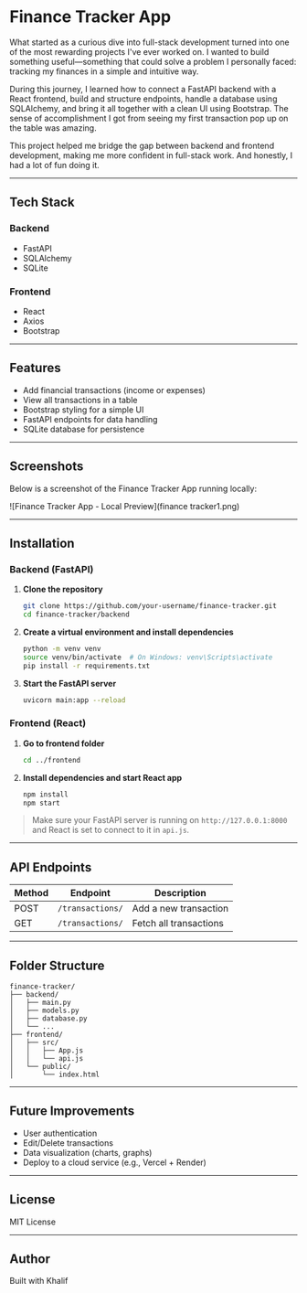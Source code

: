 # Finance Tracker App

What started as a curious dive into full-stack development turned into one of the most rewarding projects I've ever worked on. I wanted to build something useful—something that could solve a problem I personally faced: tracking my finances in a simple and intuitive way.

During this journey, I learned how to connect a FastAPI backend with a React frontend, build and structure endpoints, handle a database using SQLAlchemy, and bring it all together with a clean UI using Bootstrap. The sense of accomplishment I got from seeing my first transaction pop up on the table was amazing.

This project helped me bridge the gap between backend and frontend development, making me more confident in full-stack work. And honestly, I had a lot of fun doing it.

---

## Tech Stack

### Backend

* FastAPI
* SQLAlchemy
* SQLite

### Frontend

* React
* Axios
* Bootstrap

---

## Features

* Add financial transactions (income or expenses)
* View all transactions in a table
* Bootstrap styling for a simple UI
* FastAPI endpoints for data handling
* SQLite database for persistence

---

## Screenshots

Below is a screenshot of the Finance Tracker App running locally:

![Finance Tracker App - Local Preview](finance tracker1.png)


---

## Installation

### Backend (FastAPI)

1. **Clone the repository**

   ```bash
   git clone https://github.com/your-username/finance-tracker.git
   cd finance-tracker/backend
   ```

2. **Create a virtual environment and install dependencies**

   ```bash
   python -m venv venv
   source venv/bin/activate  # On Windows: venv\Scripts\activate
   pip install -r requirements.txt
   ```

3. **Start the FastAPI server**

   ```bash
   uvicorn main:app --reload
   ```

### Frontend (React)

1. **Go to frontend folder**

   ```bash
   cd ../frontend
   ```

2. **Install dependencies and start React app**

   ```bash
   npm install
   npm start
   ```

> Make sure your FastAPI server is running on `http://127.0.0.1:8000` and React is set to connect to it in `api.js`.

---

## API Endpoints

| Method | Endpoint         | Description            |
| ------ | ---------------- | ---------------------- |
| POST   | `/transactions/` | Add a new transaction  |
| GET    | `/transactions/` | Fetch all transactions |

---

## Folder Structure

```
finance-tracker/
├── backend/
│   ├── main.py
│   ├── models.py
│   ├── database.py
│   └── ...
├── frontend/
│   ├── src/
│   │   ├── App.js
│   │   └── api.js
│   └── public/
│       └── index.html
```

---

## Future Improvements

* User authentication
* Edit/Delete transactions
* Data visualization (charts, graphs)
* Deploy to a cloud service (e.g., Vercel + Render)

---

## License

MIT License

---

## Author

Built with Khalif
